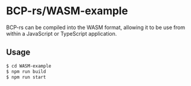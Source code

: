 # BCP-rs/WASM-example

BCP-rs can be compiled into the WASM format, allowing it to be 
use from within a JavaScript or TypeScript application.

## Usage

```sh
$ cd WASM-example
$ npm run build
$ npm run start
```
